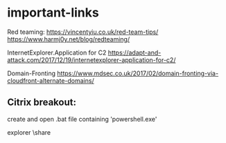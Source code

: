 # important-links

Red teaming:
https://vincentyiu.co.uk/red-team-tips/
https://www.harmj0y.net/blog/redteaming/



InternetExplorer.Application for C2
https://adapt-and-attack.com/2017/12/19/internetexplorer-application-for-c2/


Domain-Fronting
https://www.mdsec.co.uk/2017/02/domain-fronting-via-cloudfront-alternate-domains/


Citrix breakout:
---------------
create and open .bat file containing 'powershell.exe'

explorer \\share

